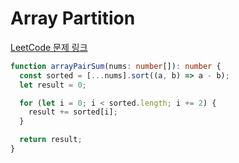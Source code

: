 # Array Partition

[LeetCode 문제 링크](https://leetcode.com/problems/array-partition)

```typescript
function arrayPairSum(nums: number[]): number {
  const sorted = [...nums].sort((a, b) => a - b);
  let result = 0;

  for (let i = 0; i < sorted.length; i += 2) {
    result += sorted[i];
  }

  return result;
}
```
